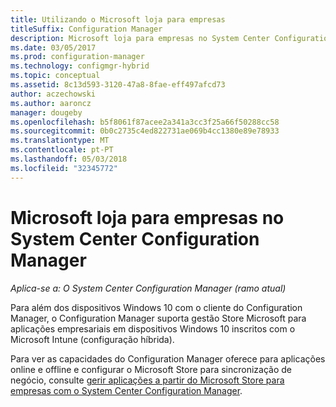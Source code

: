 ```yaml
---
title: Utilizando o Microsoft loja para empresas
titleSuffix: Configuration Manager
description: Microsoft loja para empresas no System Center Configuration Manager
ms.date: 03/05/2017
ms.prod: configuration-manager
ms.technology: configmgr-hybrid
ms.topic: conceptual
ms.assetid: 8c13d593-3120-47a8-8fae-eff497afcd73
author: aczechowski
ms.author: aaroncz
manager: dougeby
ms.openlocfilehash: b5f8061f87acee2a341a3cc3f25a66f50288cc58
ms.sourcegitcommit: 0b0c2735c4ed822731ae069b4cc1380e89e78933
ms.translationtype: MT
ms.contentlocale: pt-PT
ms.lasthandoff: 05/03/2018
ms.locfileid: "32345772"
---
```

# <a name="microsoft-store-for-business-in-system-center-configuration-manager"></a>Microsoft loja para empresas no System Center Configuration Manager

*Aplica-se a: O System Center Configuration Manager (ramo atual)*

Para além dos dispositivos Windows 10 com o cliente do Configuration Manager, o Configuration Manager suporta gestão Store Microsoft para aplicações empresariais em dispositivos Windows 10 inscritos com o Microsoft Intune (configuração híbrida).

Para ver as capacidades do Configuration Manager oferece para aplicações online e offline e configurar o Microsoft Store para sincronização de negócio, consulte [gerir aplicações a partir do Microsoft Store para empresas com o System Center Configuration Manager](../../apps/deploy-use/manage-apps-from-the-windows-store-for-business.md).
